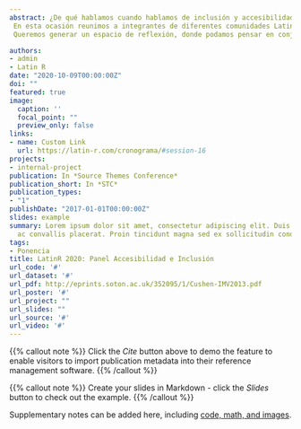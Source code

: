 ```yaml
---
abstract: ¿De qué hablamos cuando hablamos de inclusión y accesibilidad en el mundo de la tecnología?
 En esta ocasión reunimos a integrantes de diferentes comunidades Latinoamericanas que promueven y trabajan por la inclusión y accesibilidad en el mundo de la tecnología para que den a conocer su trabajo, sus objetivos, logros y desafíos a la hora de lograr una inclusión y accesibilidad real. 
 Queremos generar un espacio de reflexión, donde podamos pensar en conjunto sobre la importancia de que la tecnología sea más inclusiva y accesible a todes y pensar a las comunidades como actores principales para llevar a cabo este objetivo.

authors:
- admin
- Latin R
date: "2020-10-09T00:00:00Z"
doi: ""
featured: true
image:
  caption: ''
  focal_point: ""
  preview_only: false
links:
- name: Custom Link
  url: https://latin-r.com/cronograma/#session-16
projects:
- internal-project
publication: In *Source Themes Conference*
publication_short: In *STC*
publication_types:
- "1"
publishDate: "2017-01-01T00:00:00Z"
slides: example
summary: Lorem ipsum dolor sit amet, consectetur adipiscing elit. Duis posuere tellus
  ac convallis placerat. Proin tincidunt magna sed ex sollicitudin condimentum.
tags:
- Ponencia
title: LatinR 2020: Panel Accesibilidad e Inclusión
url_code: '#'
url_dataset: '#'
url_pdf: http://eprints.soton.ac.uk/352095/1/Cushen-IMV2013.pdf
url_poster: '#'
url_project: ""
url_slides: ""
url_source: '#'
url_video: '#'
---
```


{{% callout note %}}
Click the *Cite* button above to demo the feature to enable visitors to import publication metadata into their reference management software.
{{% /callout %}}

{{% callout note %}}
Create your slides in Markdown - click the *Slides* button to check out the example.
{{% /callout %}}

Supplementary notes can be added here, including [code, math, and images](https://wowchemy.com/docs/writing-markdown-latex/).
